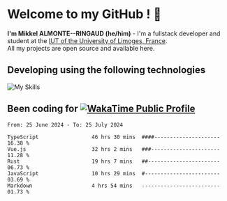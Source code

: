 # Welcome to my GitHub ! 🌃

**I'm Mikkel ALMONTE--RINGAUD (he/him)** - I'm a fullstack developer and student at the [IUT of the University of Limoges, France](https://iut.unilim.fr). \
All my projects are open source and available here.

## Developing using the following technologies

![My Skills](https://skillicons.dev/icons?i=dart,solidjs,pnpm,nodejs,ts,js,vercel,netlify,html,css,rust,astro,git,vue,md,electron,figma,github,bash,bun,cloudflare,py,tailwind,nginx,npm,tauri,vite,zig,yarn,windicss&theme=dark)

## Been coding for [![WakaTime Public Profile](https://wakatime.com/badge/user/0839e595-e07a-435c-8d59-ed95f2a3d6dd.svg?style=flat-square)](https://wakatime.com/@0839e595-e07a-435c-8d59-ed95f2a3d6dd)

<!--START_SECTION:waka-->

```plain
From: 25 June 2024 - To: 25 July 2024

TypeScript                 46 hrs 30 mins  ####---------------------   16.38 %
Vue.js                     32 hrs 2 mins   ###----------------------   11.28 %
Rust                       19 hrs 7 mins   ##-----------------------   06.73 %
JavaScript                 10 hrs 29 mins  #------------------------   03.69 %
Markdown                   4 hrs 54 mins   -------------------------   01.73 %
```

<!--END_SECTION:waka-->

